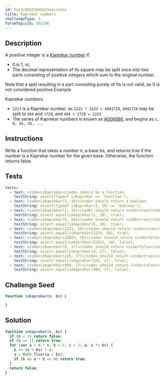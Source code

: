 ```yaml
---
id: 5a23c84252665b21eecc7eca
title: Kaprekar numbers
challengeType: 5
forumTopicId: 302296
---
```


## Description

<section id='description'>

A positive integer is a [Kaprekar number](<https://en.wikipedia.org/wiki/Kaprekar number>) if:

<ul>
  <li>It is 1, or,</li>
  <li>The decimal representation of its square may be split once into two parts consisting of positive integers which sum to the original number. </li>
</ul>

Note that a split resulting in a part consisting purely of 0s is not valid, as 0 is not considered positive.Example

Kaprekar numbers:

<ul>
  <li><code>2223</code> is a Kaprekar number, as <code>2223 * 2223 = 4941729</code>, <code>4941729</code> may be split to <code>494</code> and <code>1729</code>, and <code>494 + 1729 = 2223</code></li>
  <li>The series of Kaprekar numbers is known as <a href='https://oeis.org/A006886' target='_blank'>A006886</a>, and begins as <code>1, 9, 45, 55, ...</code></li>
</ul>

</section>

## Instructions

<section id='instructions'>

Write a function that takes a number $n$, a base $bs$, and returns true if the number is a Kaprekar number for the given base. Otherwise, the function returns false.

</section>

## Tests

<section id='tests'>

```yml
tests:
  - text: <code>isKaprekar</code> should be a function.
    testString: assert(typeof isKaprekar == 'function');
  - text: <code>isKaprekar(1, 10)</code> should return a boolean.
    testString: assert(typeof isKaprekar(1, 10) == 'boolean');
  - text: <code>isKaprekar(1, 10)</code> should return <code>true</code>.
    testString: assert.equal(isKaprekar(1, 10), true);
  - text: <code>isKaprekar(9, 10)</code> should return <code>true</code>.
    testString: assert.equal(isKaprekar(9, 10), true);
  - text: <code>isKaprekar(2223, 10)</code> should return <code>true</code>.
    testString: assert.equal(isKaprekar(2223, 10), true);
  - text: <code>isKaprekar(22823, 10)</code> should return <code>false</code>.
    testString: assert.equal(isKaprekar(22823, 10), false);
  - text: <code>isKaprekar(9, 17)</code> should return <code>false</code>.
    testString: assert.equal(isKaprekar(9, 17), false);
  - text: <code>isKaprekar(225, 17)</code> should return <code>true</code>.
    testString: assert.equal(isKaprekar(225, 17), true);
  - text: <code>isKaprekar(999, 17)</code> should return <code>false</code>.
    testString: assert.equal(isKaprekar(999, 17), false);
```

</section>

## Challenge Seed

<section id='challengeSeed'>
  <div id='js-seed'>

```js
function isKaprekar(n, bs) {

}
```

  </div>

</section>

## Solution

<section id='solution'>

```js
function isKaprekar(n, bs) {
  if (n < 1) return false;
  if (n == 1) return true;
  for (var a = n * n, b = 0, s = 1; a; s *= bs) {
    b += (a % bs) * s;
    a = Math.floor(a / bs);
    if (b && a + b == n) return true;
  }
  return false;
}
```

</section>
